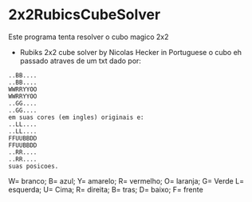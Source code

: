 # 2x2RubicsCubeSolver
Este programa tenta resolver o cubo magico 2x2


* Rubiks 2x2 cube solver by Nicolas Hecker in Portuguese
o cubo eh passado atraves de um txt dado por:
```
..BB....
..BB....
WWRRYYOO
WWRRYYOO
..GG....
..GG....
em suas cores (em ingles) originais e:
..LL....
..LL....
FFUUBBDD
FFUUBBDD
..RR....
..RR....
suas posicoes.
```
W= branco; B= azul; Y= amarelo; R= vermelho; O= laranja; G= Verde
L= esquerda; U= Cima; R= direita; B= tras; D= baixo; F= frente
